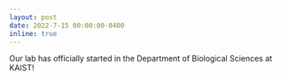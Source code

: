 ```yaml
---
layout: post
date: 2022-7-15 00:00:00-0400
inline: true
---
```


Our lab has officially started in the Department of Biological Sciences at KAIST!
